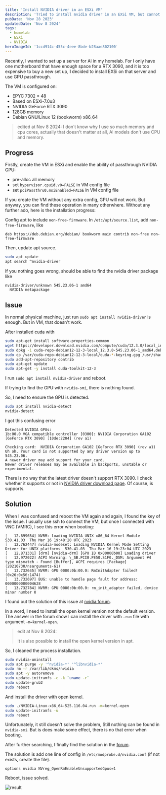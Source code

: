 ```yaml
---
title: 'Install NVIDIA driver in an ESXi VM'
description: 'Tried to install nvidia driver in an EXSi VM, but cannot find the GPU in nvidia-smi. The issue is solved with solution in the nvidia forum.'
pubDate: 'Nov 28 2023'
updatedDate: 'Nov 8 2024'
tags:
  - homelab
  - ESXi
  - NVIDIA
heroImageId: '1ccd914c-455c-4eee-8bde-b28aae802100'
---
```


Recently, I wanted to set up a server for AI in my homelab. For I only have one motherboard that have enough space for a RTX 3090,
and it is too expensive to buy a new set up, I decided to install EXSi on that server and use GPU passthrough.

The VM is configured on:

+ EPYC 7302 * 48
+ Based on ESXi-7.0u3
+ NVIDIA GeForce RTX 3090
+ 128GB memory
+ Debian GNU/Linux 12 (bookworm) x86_64

> edited at Nov 8 2024: I don't know why I use so much memory and cpu cores, 
> actually that doesn't matter at all, AI models don't use CPU and memory.

## Progress

Firstly, create the VM in ESXi and enable the ability of passthrough NVIDIA GPU:

+ pre-alloc all memory
+ set `hypervisor.cpuid.v0=FALSE` in VM config file
+ set `pciPassthru0.msiEnabled=FALSE` in VM config file

If you create the VM without any extra config, GPU will not work. 
But anyway, you can find these operation in many otherwhere.
Without any further ado, here is the installation progress:

Config apt to include `non-free-firmware`. In `/etc/apt/source.list`, add `non-free-firmware`, like

```
deb https://deb.debian.org/debian/ bookworm main contrib non-free non-free-firmware
```

Then, update apt source.

```bash
sudo apt update
apt search ^nvidia-driver
```

If you nothing goes wrong, should be able to find the nvidia driver package like

```
nvidia-driver/unknown 545.23.06-1 amd64
  NVIDIA metapackage
```

## Issue

In normal physical machine, just run `sudo apt install nvidia-driver` is enough. But in VM, that doesn't work.

After installed cuda with 

```bash
sudo apt-get install software-properties-common
wget https://developer.download.nvidia.com/compute/cuda/12.3.0/local_installers/cuda-repo-debian12-12-3-local_12.3.0-545.23.06-1_amd64.deb
sudo dpkg -i cuda-repo-debian12-12-3-local_12.3.0-545.23.06-1_amd64.deb
sudo cp /var/cuda-repo-debian12-12-3-local/cuda-*-keyring.gpg /usr/share/keyrings/
sudo add-apt-repository contrib
sudo apt-get update
sudo apt-get -y install cuda-toolkit-12-3
```

I run `sudo apt install nvidia-driver` and reboot.

If trying to find the GPU with `nvidia-smi`, there is nothing found.

So, I need to ensure the GPU is detected.

```bash
sudo apt install nvidia-detect
nvidia-detect
```

I got this confusing error

```
Detected NVIDIA GPUs:
1b:00.0 VGA compatible controller [0300]: NVIDIA Corporation GA102 [GeForce RTX 3090] [10de:2204] (rev a1)

Checking card:  NVIDIA Corporation GA102 [GeForce RTX 3090] (rev a1)
Uh oh. Your card is not supported by any driver version up to 545.23.06.
A newer driver may add support for your card.
Newer driver releases may be available in backports, unstable or experimental.
```

There is no way that the latest driver doesn't support RTX 3090. I check whether it supports or not in [NVIDIA driver download page](https://www.nvidia.com/Download/driverResults.aspx/212964/en-us/). Of course, is supports.

## Solution

When I was confused and reboot the VM again and again, I found the key of the issue. I usually use ssh to connect the VM, but once I connected with VNC (VMRC), I see this error when booting:

```
[   12.699654] NVRM: loading NVIDIA UNIX x86_64 Kernel Module  530.41.03  Thu Mar 16 19:48:20 UTC 2023
[   12.762447] nvidia-modeset: Loading NVIDIA Kernel Mode Setting Driver for UNIX platforms  530.41.03  Thu Mar 16 19:23:04 UTC 2023
[   12.871331] [drm] [nvidia-drm] [GPU ID 0x00000b00] Loading driver
[   12.972022] ACPI Warning: \_SB.PCI0.PE50.S1F0._DSM: Argument #4 type mismatch - Found [Buffer], ACPI requires [Package] (20210730/nsarguments-61)
[   13.732645] NVRM: GPU 0000:0b:00.0: RmInitAdapter failed! (0x26:0x56:1474)
[   13.732697] BUG: unable to handle page fault for address: 0000000000004628
[   13.732784] NVRM: GPU 0000:0b:00.0: rm_init_adapter failed, device minor number 0
```

I found out the solution of this issue at [nvidia forum](https://forums.developer.nvidia.com/t/solved-rminitadapter-failed-to-load-530-41-03-or-any-nvidia-modules-other-than-450-236-01-linux-via-esxi-7-0u3-passthrough-pci-gtx-1650/253239/2).

In a word, I need to install the open kernel version not the default version. The answer in the forum show I can install the driver with `.run` file with argument `-m=kernel-open`.

> edit at Nov 8 2024:
>
> It is also possible to install the open kernel version in apt.

So, I cleaned the process installation.

```bash
sudo nvidia-uninstall
sudo apt purge -y '^nvidia-*' '^libnvidia-*'
sudo rm -r /var/lib/dkms/nvidia
sudo apt -y autoremove
sudo update-initramfs -c -k `uname -r`
sudo update-grub2
sudo reboot
```

And install the driver with open kernel.

```bash
sudo ./NVIDIA-Linux-x86_64-525.116.04.run -m=kernel-open
sudo update-initramfs -u
sudo reboot
```

Unfortunately, it still doesn't solve the problem, Still nothing can be found in `nvidia-smi`. But is does make some effect, there is no that error when booting.

After further searching, I finally find the solution in the [forum](https://forums.developer.nvidia.com/t/nvidia-smi-got-no-devices-were-found-after-nvidia-driver-525-installation-on-ubuntu-20-04-running-with-esxi8-0-passthrough-gtx1650/245142).

The solution is add one line of config in `/etc/modprobe.d/nvidia.conf` (if not exists, create the file).

```
options nvidia NVreg_OpenRmEnableUnsupportedGpus=1
```

Reboot, issue solved.

![result](https://imagedelivery.net/6gszw1iux5BH0bnwjXECTQ/cde3baea-80be-4404-0917-8b9d1b718900/public)
